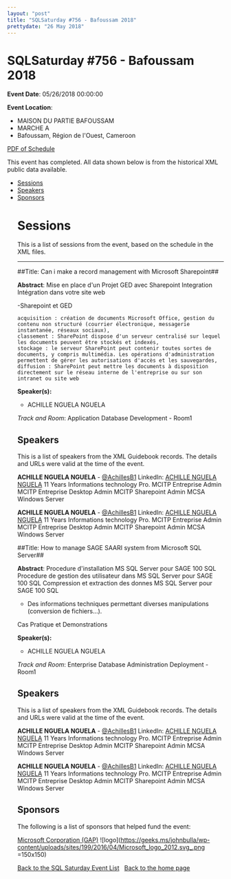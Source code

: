 ```yaml
---
layout: "post" 
title: "SQLSaturday #756 - Bafoussam 2018" 
prettydate: "26 May 2018" 
---
```

# SQLSaturday #756 - Bafoussam 2018
 
**Event Date**: 05/26/2018 00:00:00
 
**Event Location**:
- MAISON DU PARTIE BAFOUSSAM
- MARCHE A
- Bafoussam, Région de l'Ouest, Cameroon
 
<a href="/PDF/0756.pdf">PDF of Schedule</a>
 
This event has completed. All data shown below is from the historical XML public data available.
<ul>
   <li><a href="#sessions">Sessions</a></li>
   <li><a href="#speakers">Speakers</a></li>
   <li><a href="#sponsors">Sponsors</a></li>
 
 
 
# <a name="sessions"></a>Sessions
This is a list of sessions from the event, based on the schedule in the XML files.
 
----------------------------------------------------------------------------------- 
 
##Title: Can i make a record management with Microsoft Sharepoint##
 
**Abstract**:
Mise en place d'un Projet GED avec Sharepoint
Integration Intégration dans votre site web

-Sharepoint et GED

    acquisition : création de documents Microsoft Office, gestion du contenu non structuré (courrier électronique, messagerie instantanée, réseaux sociaux),
    classement : SharePoint dispose d'un serveur centralisé sur lequel les documents peuvent être stockés et indexés,
    stockage : le serveur SharePoint peut contenir toutes sortes de documents, y compris multimédia. Les opérations d'administration permettent de gérer les autorisations d'accès et les sauvegardes,
    diffusion : SharePoint peut mettre les documents à disposition directement sur le réseau interne de l'entreprise ou sur son intranet ou site web
 
**Speaker(s):**
- ACHILLE NGUELA NGUELA
 
*Track and Room*: Application  Database Development - Room1
 
 
 
 
## <a name="#speakers"></a>Speakers
This is a list of speakers from the XML Guidebook records. The details and URLs were valid at the time of the event.
 
 
**ACHILLE NGUELA NGUELA**  - [@AchillesB1](https://www.twitter.com/@AchillesB1)
LinkedIn: [ACHILLE NGUELA NGUELA](http://www.linkedin.com/in/achil/)
11 Years Informations technology Pro. MCITP Entreprise Admin MCITP Entreprise Desktop Admin MCITP Sharepoint Admin MCSA Windows Server
 
**ACHILLE NGUELA NGUELA**  - [@AchillesB1](https://www.twitter.com/@AchillesB1)
LinkedIn: [ACHILLE NGUELA NGUELA](http://www.linkedin.com/in/achil/)
11 Years Informations technology Pro. MCITP Entreprise Admin MCITP Entreprise Desktop Admin MCITP Sharepoint Admin MCSA Windows Server
 
 
 
 
##Title: How to manage SAGE SAARI system from Microsoft SQL Server##
 
**Abstract**:
Procedure d'installation MS SQL Server pour SAGE 100 SQL 
Procedure de gestion des utilisateur dans  MS SQL Server pour SAGE 100 SQL
Compression et extraction des donnes MS SQL Server pour SAGE 100 SQL
- Des informations techniques permettant diverses manipulations (conversion de fichiers...).

Cas Pratique et Demonstrations
 
**Speaker(s):**
- ACHILLE NGUELA NGUELA
 
*Track and Room*: Enterprise Database Administration  Deployment - Room1
 
 
 
 
## <a name="#speakers"></a>Speakers
This is a list of speakers from the XML Guidebook records. The details and URLs were valid at the time of the event.
 
 
**ACHILLE NGUELA NGUELA**  - [@AchillesB1](https://www.twitter.com/@AchillesB1)
LinkedIn: [ACHILLE NGUELA NGUELA](http://www.linkedin.com/in/achil/)
11 Years Informations technology Pro. MCITP Entreprise Admin MCITP Entreprise Desktop Admin MCITP Sharepoint Admin MCSA Windows Server
 
**ACHILLE NGUELA NGUELA**  - [@AchillesB1](https://www.twitter.com/@AchillesB1)
LinkedIn: [ACHILLE NGUELA NGUELA](http://www.linkedin.com/in/achil/)
11 Years Informations technology Pro. MCITP Entreprise Admin MCITP Entreprise Desktop Admin MCITP Sharepoint Admin MCSA Windows Server
 
 
 
## <a name="sponsors"></a>Sponsors
The following is a list of sponsors that helped fund the event:
 
[Microsoft Corporation (GAP)](http://www.microsoft.com/en-us/server-cloud/products/sql-server/)
![logo](https://geeks.ms/johnbulla/wp-content/uploads/sites/199/2016/04/Microsoft_logo_2012.svg_.png =150x150)
 
[Back to the SQL Saturday Event List](/past.html)
&nbsp;
[Back to the home page](/index.html)
